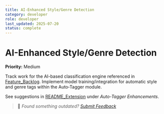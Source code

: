 ```yaml
---
title: AI-Enhanced Style/Genre Detection
category: developer
role: developer
last_updated: 2025-07-20
status: complete
---
```

# AI-Enhanced Style/Genre Detection

**Priority:** Medium

Track work for the AI-based classification engine referenced in [Feature_Backlog](../Feature_Backlog.md). Implement model training/integration for automatic style and genre tags within the Auto‑Tagger module.

See suggestions in [README_Extension](../README_Extension.md) under *Auto-Tagger Enhancements*.

> 💬 *Found something outdated? [Submit Feedback](../feedback.md)*
